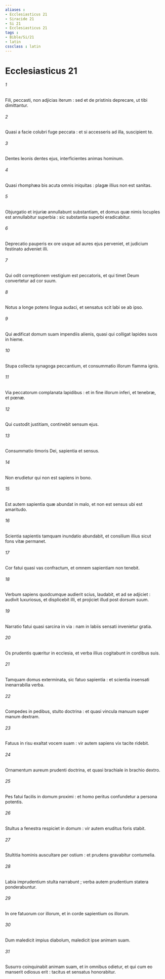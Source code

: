 ```yaml
---
aliases : 
- Ecclesiasticus 21
- Siracide 21
- Si 21
- Ecclesiasticus 21
tags : 
- Bible/Si/21
- latin
cssclass : latin
---
```


# Ecclesiasticus 21

###### 1
Fili, peccasti, non adjicias iterum : sed et de pristinis deprecare, ut tibi dimittantur.
###### 2
Quasi a facie colubri fuge peccata : et si accesseris ad illa, suscipient te.
###### 3
Dentes leonis dentes ejus, interficientes animas hominum.
###### 4
Quasi rhomphæa bis acuta omnis iniquitas : plagæ illius non est sanitas.
###### 5
Objurgatio et injuriæ annullabunt substantiam, et domus quæ nimis locuples est annullabitur superbia : sic substantia superbi eradicabitur.
###### 6
Deprecatio pauperis ex ore usque ad aures ejus perveniet, et judicium festinato adveniet illi.
###### 7
Qui odit correptionem vestigium est peccatoris, et qui timet Deum convertetur ad cor suum.
###### 8
Notus a longe potens lingua audaci, et sensatus scit labi se ab ipso.
###### 9
Qui ædificat domum suam impendiis alienis, quasi qui colligat lapides suos in hieme.
###### 10
Stupa collecta synagoga peccantium, et consummatio illorum flamma ignis.
###### 11
Via peccatorum complanata lapidibus : et in fine illorum inferi, et tenebræ, et pœnæ.
###### 12
Qui custodit justitiam, continebit sensum ejus.
###### 13
Consummatio timoris Dei, sapientia et sensus.
###### 14
Non erudietur qui non est sapiens in bono.
###### 15
Est autem sapientia quæ abundat in malo, et non est sensus ubi est amaritudo.
###### 16
Scientia sapientis tamquam inundatio abundabit, et consilium illius sicut fons vitæ permanet.
###### 17
Cor fatui quasi vas confractum, et omnem sapientiam non tenebit.
###### 18
Verbum sapiens quodcumque audierit scius, laudabit, et ad se adjiciet : audivit luxuriosus, et displicebit illi, et projiciet illud post dorsum suum.
###### 19
Narratio fatui quasi sarcina in via : nam in labiis sensati invenietur gratia.
###### 20
Os prudentis quæritur in ecclesia, et verba illius cogitabunt in cordibus suis.
###### 21
Tamquam domus exterminata, sic fatuo sapientia : et scientia insensati inenarrabilia verba.
###### 22
Compedes in pedibus, stulto doctrina : et quasi vincula manuum super manum dextram.
###### 23
Fatuus in risu exaltat vocem suam : vir autem sapiens vix tacite ridebit.
###### 24
Ornamentum aureum prudenti doctrina, et quasi brachiale in brachio dextro.
###### 25
Pes fatui facilis in domum proximi : et homo peritus confundetur a persona potentis.
###### 26
Stultus a fenestra respiciet in domum : vir autem eruditus foris stabit.
###### 27
Stultitia hominis auscultare per ostium : et prudens gravabitur contumelia.
###### 28
Labia imprudentium stulta narrabunt ; verba autem prudentium statera ponderabuntur.
###### 29
In ore fatuorum cor illorum, et in corde sapientium os illorum.
###### 30
Dum maledicit impius diabolum, maledicit ipse animam suam.
###### 31
Susurro coinquinabit animam suam, et in omnibus odietur, et qui cum eo manserit odiosus erit : tacitus et sensatus honorabitur.
